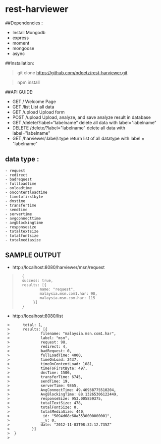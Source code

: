 rest-harviewer
==============

##Dependencies :
- Install Mongodb
- express
- moment
- mongoose
- async

##Installation:
   
   > git clone https://github.com/ndoetz/rest-harviewer.git

   > npm install

##API GUIDE:

- GET		/				Welcome Page
- GET		/list				List all data
- GET		/upload				Upload form
- POST		/upload				Upload, analyze, and save analyze result in database
- GET		/delete/?label="labelname"	delete all data with label="labelname"
- DELETE	/delete/?label="labelname"	delete all data with label="labelname"
- GET		/harviewer/:label/:type		return list of all datatype with label = "labelname"


## data type :
    - request
	- redirect
	- badrequest
    - fullloadtime
    - onloadtime
    - oncontentloadtime
    - timetofirstbyte
    - dnstime
    - transfertime
    - sendtime
    - servertime
    - avgconnecttime
    - avgblockingtime
	- responsesize
    - totaltextsize
    - totalfontsize
    - totalmediasize


## SAMPLE OUTPUT

- http://localhost:8080/harviewer/msn/request

> 		{
>		success: true,
>		results: [{
> 				name: "request",
>				malaysia.msn.com1.har: 98,
>				malaysia.msn.com.har: 115
>			 }]
>		}

- http://localhost:8080/list

```	{
 > 		total: 1,
 > 		results: [{
 >				filename: "malaysia.msn.com1.har",
 >				label: "msn",
 >				request: 98,
 >				redirect: 4,
 >				badRequest: 0,
 >				fullLoadTime: 4000,
 >				timeOnLoad: 2437,
 >				timeOnContentLoad: 1081,
 >				timeToFirstByte: 497,
 >				dnsTime: 1506,
 >				transferTime: 6745,
 >				sendTime: 19,
 >				serverTime: 9865,
 >				AvgConnectTime: 49.46938775510204,
 >				AvgBlockingTime: 88.13265306122449,
 >				responseSize: 953.005859375,
 >				totalTextSize: 478,
 >				totalFontSize: 0,
 >				totalMediaSize: 440,
 >				_id: "5094d68c68a3530000000001",
 >				__v: 0,
 >				date: "2012-11-03T08:32:12.735Z"
 >			}]
 >	}
 >
